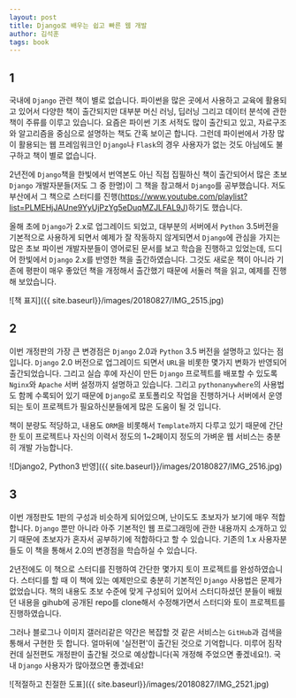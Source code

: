 ```yaml
---
layout: post
title: Django로 배우는 쉽고 빠른 웹 개발
author: 김석훈
tags: book
---
```


## 1

국내에 `Django` 관련 책이 별로 없습니다. 파이썬을 많은 곳에서 사용하고 교육에 활용되고 있어서 다양한 책이 출간되지만 대부분 머신 러닝, 딥러닝 그리고 데이터 분석에 관한 책이 주류를 이루고 있습니다. 요즘은 파이썬 기초 서적도 많이 출간되고 있고, 자료구조와 알고리즘을 중심으로 설명하는 책도 간혹 보이곤 합니다. 그런데 파이썬에서 가장 많이 활용되는 웹 프레임워크인 `Django`나 `Flask`의 경우 사용자가 없는 것도 아님에도 불구하고 책이 별로 없습니다.

2년전에 `Django`책을 한빛에서 번역본도 아닌 직접 집필하신 책이 출간되어서 많은 초보 `Django` 개발자분들(저도 그 중 한명)이 그 책을 참고해서 `Django`를 공부했습니다. 저도 부산에서 그 책으로 스터디를 진행(https://www.youtube.com/playlist?list=PLMEHjJAUne9YyUjPzYg5eDuqMZJLFAL9J)하기도 했습니다.

 올해 초에 `Django`가 2.x로 업그레이드 되었고, 대부분의 서버에서 `Python` 3.5버전을 기본적으로 사용하게 되면서 예제가 잘 작동하지 않게되면서 `Django`에 관심을 가지는 많은 초보 파이썬 개발자분들이 영어로된 문서를 보고 학습을 진행하고 있었는데, 드디어 한빛에서 `Django` 2.x를 반영한 책을 출간하였습니다. 그것도 새로운 책이 아니라 기존에 평판이 매우 좋았던 책을 개정해서 출간했기 때문에 서둘러 책을 읽고, 예제를 진행해 보았습니다.
 
![책 표지]({{ site.baseurl}}/images/20180827/IMG_2515.jpg)

## 2

이번 개정판의 가장 큰 변경점은 `Django` 2.0과 `Python` 3.5 버전을 설명하고 있다는 점 입니다. `Django` 2.0 버전으로 업그레이드 되면서 `URL`을 비롯한 몇가지 변화가 반영되어 출간되었습니다. 그리고 실습 후에 자신이 만든 `Django` 프로젝트를 배포할 수 있도록 `Nginx`와 `Apache` 서버 설정까지 설명하고 있습니다. 그리고 `pythonanywhere`의 사용법도 함께 수록되어 있기 때문에 `Django`로 포토폴리오 작업을 진행하거나 서버에서 운영되는 토이 프로젝트가 필요하신분들에게 많은 도움이 될 것 입니다.

책이 분량도 적당하고, 내용도 `ORM`을 비롯해서 `Template`까지 다루고 있기 때문에 간단한 토이 프로젝트나 자신의 이력서 정도의 1~2페이지 정도의 가벼운 웹 서비스는 충분히 개발 가능합니다.

![Django2, Python3 반영]({{ site.baseurl}}/images/20180827/IMG_2516.jpg)


## 3

이번 개정판도 1판의 구성과 비슷하게 되어있으며, 난이도도 초보자가 보기에 매우 적합합니다.  `Django` 뿐만 아니라 아주 기본적인 웹 프로그래밍에 관한 내용까지 소개하고 있기 때문에 초보자가 혼자서 공부하기에 적합하다고 할 수 있습니다. 기존의 1.x 사용자분들도 이 책을 통해서 2.0의 변경점을 학습하실 수 있습니다.

2년전에도 이 책으로 스터디를 진행하여 간단한 몇가지 토이 프로젝트를 완성하였습니다. 스터디를 할 때 이 책에 있는 예제만으로 충분히 기본적인 `Django` 사용법은 문제가 없었습니다. 책의 내용도 초보 수준에 맞게 구성되어 있어서 스터디하셨던 분들이 배웠던 내용을 gihub에 공개된 repo를 clone해서 수정해가면서 스터디와 토이 프로젝트를 진행하였습니다.

그러나 블로그나 이미지 갤러리같은 약간은 복잡할 것 같은 서비스는 `GitHub`과 검색을 통해서 구현한 듯 합니다. 얼마뒤에 '실전편'이 출간된 것으로 기억합니다. 미루어 짐작컨데 실전편도 개정판이 출간될 것으로 예상합니다(꼭 개정해 주었으면 좋겠네요!).  국내 `Django` 사용자가 많아졌으면 좋겠네요!

![적절하고 친절한 도표]({{ site.baseurl}}/images/20180827/IMG_2521.jpg)
